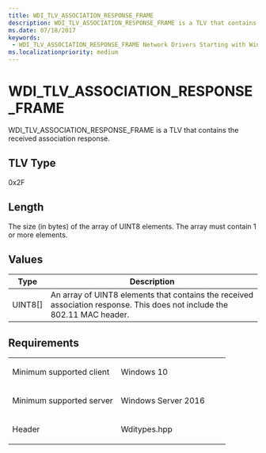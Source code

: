 ```yaml
---
title: WDI_TLV_ASSOCIATION_RESPONSE_FRAME
description: WDI_TLV_ASSOCIATION_RESPONSE_FRAME is a TLV that contains the received association response.
ms.date: 07/18/2017
keywords:
 - WDI_TLV_ASSOCIATION_RESPONSE_FRAME Network Drivers Starting with Windows Vista
ms.localizationpriority: medium
---
```


# WDI\_TLV\_ASSOCIATION\_RESPONSE\_FRAME


WDI\_TLV\_ASSOCIATION\_RESPONSE\_FRAME is a TLV that contains the received association response.

## TLV Type


0x2F

## Length


The size (in bytes) of the array of UINT8 elements. The array must contain 1 or more elements.

## Values


| Type      | Description                                                                                                              |
|-----------|--------------------------------------------------------------------------------------------------------------------------|
| UINT8\[\] | An array of UINT8 elements that contains the received association response. This does not include the 802.11 MAC header. |

 

## Requirements

<table>
<colgroup>
<col width="50%" />
<col width="50%" />
</colgroup>
<tbody>
<tr class="odd">
<td><p>Minimum supported client</p></td>
<td><p>Windows 10</p></td>
</tr>
<tr class="even">
<td><p>Minimum supported server</p></td>
<td><p>Windows Server 2016</p></td>
</tr>
<tr class="odd">
<td><p>Header</p></td>
<td>Wditypes.hpp</td>
</tr>
</tbody>
</table>

 

 




